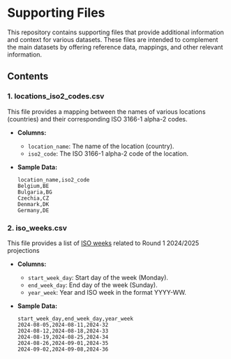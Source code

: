 # Supporting Files

This repository contains supporting files that provide additional information and context for various datasets. These files are intended to complement the main datasets by offering reference data, mappings, and other relevant information.

## Contents

### 1. locations_iso2_codes.csv

This file provides a mapping between the names of various locations (countries) and their corresponding ISO 3166-1 alpha-2 codes.

- **Columns:**
  - `location_name`: The name of the location (country).
  - `iso2_code`: The ISO 3166-1 alpha-2 code of the location.

- **Sample Data:**
  ```csv
  location_name,iso2_code
  Belgium,BE
  Bulgaria,BG
  Czechia,CZ
  Denmark,DK
  Germany,DE
  ```

### 2. iso_weeks.csv

This file provides a list of [ISO weeks](https://en.wikipedia.org/wiki/ISO_week_date) related to Round 1 2024/2025 projections

- **Columns:**
  - `start_week_day`: Start day of the week (Monday).
  - `end_week_day`: End day of the week (Sunday).
  - `year_week`: Year and ISO week in the format YYYY-WW.

- **Sample Data:**
  ```csv
  start_week_day,end_week_day,year_week
  2024-08-05,2024-08-11,2024-32
  2024-08-12,2024-08-18,2024-33
  2024-08-19,2024-08-25,2024-34
  2024-08-26,2024-09-01,2024-35
  2024-09-02,2024-09-08,2024-36
  ```
